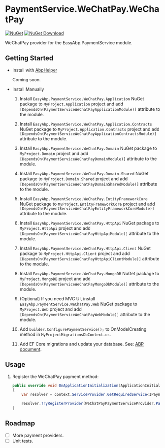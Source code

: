 # PaymentService.WeChatPay.WeChatPay

[![NuGet](https://img.shields.io/nuget/v/EasyAbp.PaymentService.WeChatPay.Domain.Shared.svg?style=flat-square)](https://www.nuget.org/packages/EasyAbp.PaymentService.WeChatPay.Domain.Shared)
[![NuGet Download](https://img.shields.io/nuget/dt/EasyAbp.PaymentService.WeChatPay.Domain.Shared.svg?style=flat-square)](https://www.nuget.org/packages/EasyAbp.PaymentService.WeChatPay.Domain.Shared)

WeChatPay provider for the EasyAbp.PaymentService module.

## Getting Started

* Install with [AbpHelper](https://github.com/EasyAbp/AbpHelper.GUI)

    Coming soon.

* Install Manually

    1. Install `EasyAbp.PaymentService.WeChatPay.Application` NuGet package to `MyProject.Application` project and add `[DependsOn(PaymentServiceWeChatPayApplicationModule)]` attribute to the module.

    1. Install `EasyAbp.PaymentService.WeChatPay.Application.Contracts` NuGet package to `MyProject.Application.Contracts` project and add `[DependsOn(PaymentServiceWeChatPayApplicationContractsModule)]` attribute to the module.

    1. Install `EasyAbp.PaymentService.WeChatPay.Domain` NuGet package to `MyProject.Domain` project and add `[DependsOn(PaymentServiceWeChatPayDomainModule)]` attribute to the module.

    1. Install `EasyAbp.PaymentService.WeChatPay.Domain.Shared` NuGet package to `MyProject.Domain.Shared` project and add `[DependsOn(PaymentServiceWeChatPayDomainSharedModule)]` attribute to the module.

    1. Install `EasyAbp.PaymentService.WeChatPay.EntityFrameworkCore` NuGet package to `MyProject.EntityFrameworkCore` project and add `[DependsOn(PaymentServiceWeChatPayEntityFrameworkCoreModule)]` attribute to the module.

    1. Install `EasyAbp.PaymentService.WeChatPay.HttpApi` NuGet package to `MyProject.HttpApi` project and add `[DependsOn(PaymentServiceWeChatPayHttpApiModule)]` attribute to the module.

    1. Install `EasyAbp.PaymentService.WeChatPay.HttpApi.Client` NuGet package to `MyProject.HttpApi.Client` project and add `[DependsOn(PaymentServiceWeChatPayHttpApiClientModule)]` attribute to the module.

    1. Install `EasyAbp.PaymentService.WeChatPay.MongoDB` NuGet package to `MyProject.MongoDB` project and add `[DependsOn(PaymentServiceWeChatPayMongoDbModule)]` attribute to the module.

    1. (Optional) If you need MVC UI, install `EasyAbp.PaymentService.WeChatPay.Web` NuGet package to `MyProject.Web` project and add `[DependsOn(PaymentServiceWeChatPayWebModule)]` attribute to the module.

    1. Add `builder.ConfigurePaymentService();` to OnModelCreating method in `MyProjectMigrationsDbContext.cs`.

    1. Add EF Core migrations and update your database. See: [ABP document](https://docs.abp.io/en/abp/latest/Tutorials/Part-1?UI=MVC#add-new-migration-update-the-database).

## Usage

1. Register the WeChatPay payment method:
    ```csharp
    public override void OnApplicationInitialization(ApplicationInitializationContext context)
    {
        var resolver = context.ServiceProvider.GetRequiredService<IPaymentServiceResolver>();

        resolver.TryRegisterProvider(WeChatPayPaymentServiceProvider.PaymentMethod, typeof(WeChatPayPaymentServiceProvider));
    }
    ```

## Roadmap

- [ ] More payment providers.
- [ ] Unit tests.
